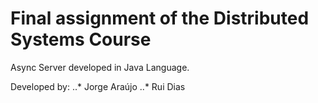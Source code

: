 # Final assignment of the Distributed Systems Course

Async Server developed in Java Language.

Developed by: ..* Jorge Araújo ..* Rui Dias
